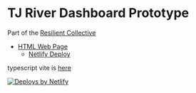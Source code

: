 # TJ River Dashboard Prototype
Part of the [Resilient Collective](https://resilient.ucsd.edu/)

* [HTML Web Page](html_js)
   * [Netlify Deploy](https://tjdashboard.netlify.app)

typescript vite is [here](foursquarewidget)

<a href="https://www.netlify.com"> <img src="https://www.netlify.com/v3/img/components/netlify-color-accent.svg" alt="Deploys by Netlify" /> </a>

